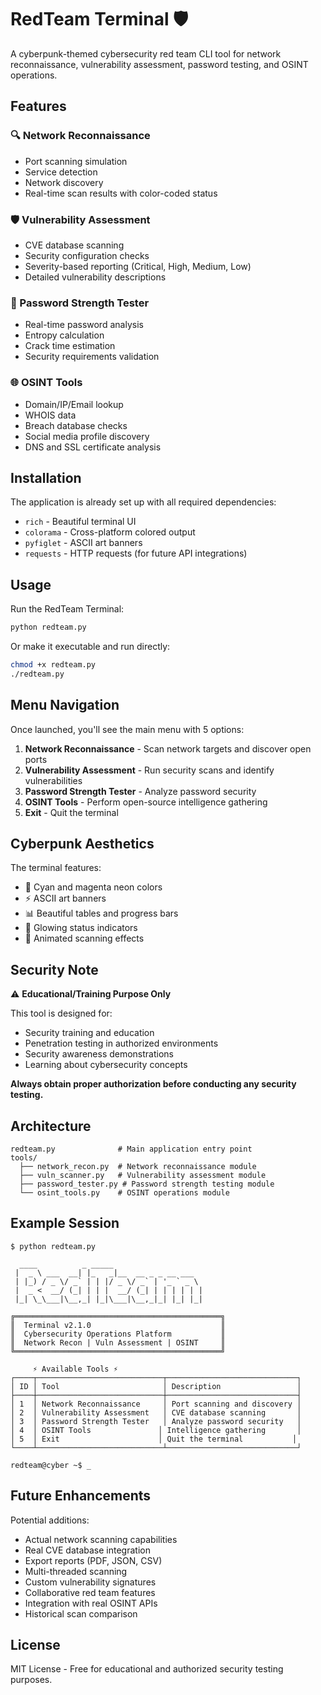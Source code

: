 # RedTeam Terminal 🛡️

A cyberpunk-themed cybersecurity red team CLI tool for network reconnaissance, vulnerability assessment, password testing, and OSINT operations.

## Features

### 🔍 Network Reconnaissance
- Port scanning simulation
- Service detection
- Network discovery
- Real-time scan results with color-coded status

### 🛡️ Vulnerability Assessment
- CVE database scanning
- Security configuration checks
- Severity-based reporting (Critical, High, Medium, Low)
- Detailed vulnerability descriptions

### 🔑 Password Strength Tester
- Real-time password analysis
- Entropy calculation
- Crack time estimation
- Security requirements validation

### 🌐 OSINT Tools
- Domain/IP/Email lookup
- WHOIS data
- Breach database checks
- Social media profile discovery
- DNS and SSL certificate analysis

## Installation

The application is already set up with all required dependencies:
- `rich` - Beautiful terminal UI
- `colorama` - Cross-platform colored output
- `pyfiglet` - ASCII art banners
- `requests` - HTTP requests (for future API integrations)

## Usage

Run the RedTeam Terminal:

```bash
python redteam.py
```

Or make it executable and run directly:

```bash
chmod +x redteam.py
./redteam.py
```

## Menu Navigation

Once launched, you'll see the main menu with 5 options:

1. **Network Reconnaissance** - Scan network targets and discover open ports
2. **Vulnerability Assessment** - Run security scans and identify vulnerabilities
3. **Password Strength Tester** - Analyze password security
4. **OSINT Tools** - Perform open-source intelligence gathering
5. **Exit** - Quit the terminal

## Cyberpunk Aesthetics

The terminal features:
- 🎨 Cyan and magenta neon colors
- ⚡ ASCII art banners
- 📊 Beautiful tables and progress bars
- 🌟 Glowing status indicators
- 💫 Animated scanning effects

## Security Note

⚠️ **Educational/Training Purpose Only**

This tool is designed for:
- Security training and education
- Penetration testing in authorized environments
- Security awareness demonstrations
- Learning about cybersecurity concepts

**Always obtain proper authorization before conducting any security testing.**

## Architecture

```
redteam.py              # Main application entry point
tools/
  ├── network_recon.py  # Network reconnaissance module
  ├── vuln_scanner.py   # Vulnerability assessment module
  ├── password_tester.py # Password strength testing module
  └── osint_tools.py    # OSINT operations module
```

## Example Session

```
$ python redteam.py

  ____          _ _____
 |  _ \ ___  __| |_   _|__  __ _ _ __ ___
 | |_) / _ \/ _` | | |/ _ \/ _` | '_ ` _ \
 |  _ <  __/ (_| | | |  __/ (_| | | | | | |
 |_| \_\___|\__,_| |_|\___|\__,_|_| |_| |_|

╔══════════════════════════════════════════════╗
║  Terminal v2.1.0                             ║
║  Cybersecurity Operations Platform           ║
║  Network Recon | Vuln Assessment | OSINT     ║
╚══════════════════════════════════════════════╝

     ⚡ Available Tools ⚡
┌────┬────────────────────────────┬─────────────────────────────┐
│ ID │ Tool                       │ Description                 │
├────┼────────────────────────────┼─────────────────────────────┤
│ 1  │ Network Reconnaissance     │ Port scanning and discovery │
│ 2  │ Vulnerability Assessment   │ CVE database scanning       │
│ 3  │ Password Strength Tester   │ Analyze password security   │
│ 4  │ OSINT Tools               │ Intelligence gathering       │
│ 5  │ Exit                      │ Quit the terminal           │
└────┴────────────────────────────┴─────────────────────────────┘

redteam@cyber ~$ _
```

## Future Enhancements

Potential additions:
- Actual network scanning capabilities
- Real CVE database integration
- Export reports (PDF, JSON, CSV)
- Multi-threaded scanning
- Custom vulnerability signatures
- Collaborative red team features
- Integration with real OSINT APIs
- Historical scan comparison

## License

MIT License - Free for educational and authorized security testing purposes.

